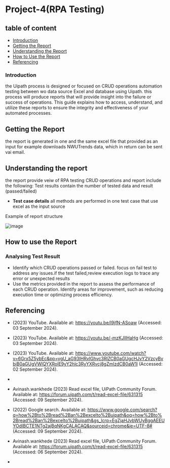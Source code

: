# Project-4(RPA Testing)

## table of content

- [Introduction](#introduction)
- [Getting the Report](#getting-the-report)
- [Understanding the Report](#understanding-the-report)
- [How to Use the Report](#how-to-use-the-report)
- [Referencing](#referencing)
### Introduction 

the Uipath process is designed or focused on CRUD operations automation testing between wo data source Excel and database using Uipath.
this process will produce reports that will provide insight into the failure or success of operations.
This guide explains how to access, understand, and utilize these reports to ensure the integrity and effectiveness of your automated processes.

## Getting the Report

the report is generated in one and the same excel file that provided as an input for example downloads NWUTrends data, which in return can be sent vai email.

## Understanding the report
  
the report provide veiw of RPA testing CRUD operations and report include the following:
Test results contain the number of tested data  and result (passed/failed)

- **Test case details**
  all methods are performed in one test case that use excel as the input source 

Example of report structure


![image](https://github.com/user-attachments/assets/130bfdd2-a44d-4932-9455-af11cfac0aab)

## How to use the Report

### Analysing Test Result

- Identify which CRUD operations passed or failed. focus on fail test to address any issues.if the test failed,review execution logs to trace any error or unexpected results
- Use the metrics provided in the report to assess the performance of each CRUD operation. Identify areas for improvement, such as reducing execution time or optimizing process efficiency.


## Referencing
- (2023) YouTube. Available at: https://youtu.be/I9jfN-ASoaw (Accessed: 03 September 2024).
- (2023) YouTube. Available at: https://youtu.be/-mzKJIlHaHg (Accessed: 03 September 2024).
- (2023) YouTube. Available at: https://www.youtube.com/watch?v=6Grx5Z5ybEc&pp=ygU_aG93IHRvIGhvc3RlZCB0aGUgcHJvY2VzcyBvbiB0aGUgVWlQYXRoIE9yY2hlc3RyYXRvcj8gZmlzdCB0aW1l (Accessed: 02 September 2024).
- 
- Avinash.wankhede (2023) Read excel file, UiPath Community Forum. Available at: https://forum.uipath.com/t/read-excel-file/631315 (Accessed: 09 September 2024).
- (2022) Google search. Available at: https://www.google.com/search?q=how%2Bto%2Bread%2Ban%2Bexcelto%2Buipath&oq=how%2Bto%2Bread%2Ban%2Bexcelto%2Buipath&gs_lcrp=EgZjaHJvbWUyBggAEEUYOdIBCTE1NTg2ajBqNKgCALACAQ&sourceid=chrome&ie=UTF-8# (Accessed: 09 September 2024). 

- Avinash.wankhede (2023) Read excel file, UiPath Community Forum. Available at: https://forum.uipath.com/t/read-excel-file/631315 (Accessed: 06 September 2024).
- 

